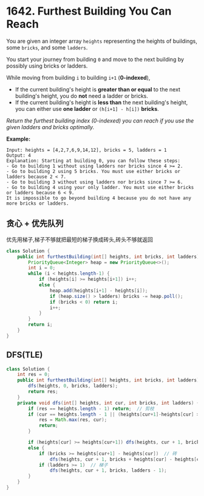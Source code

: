 # 1642. Furthest Building You Can Reach

You are given an integer array `heights` representing the heights of buildings, some `bricks`, and some `ladders`.

You start your journey from building `0` and move to the next building by possibly using bricks or ladders.

While moving from building `i` to building `i+1` (**0-indexed**),

- If the current building's height is **greater than or equal** to the next building's height, you do **not** need a ladder or bricks.
- If the current building's height is **less than** the next building's height, you can either use **one ladder** or `(h[i+1] - h[i])` **bricks**.

*Return the furthest building index (0-indexed) you can reach if you use the given ladders and bricks optimally.*

 

**Example:**

```
Input: heights = [4,2,7,6,9,14,12], bricks = 5, ladders = 1
Output: 4
Explanation: Starting at building 0, you can follow these steps:
- Go to building 1 without using ladders nor bricks since 4 >= 2.
- Go to building 2 using 5 bricks. You must use either bricks or ladders because 2 < 7.
- Go to building 3 without using ladders nor bricks since 7 >= 6.
- Go to building 4 using your only ladder. You must use either bricks or ladders because 6 < 9.
It is impossible to go beyond building 4 because you do not have any more bricks or ladders.
```

## 贪心 + 优先队列

优先用梯子,梯子不够就把最短的梯子换成砖头,砖头不够就返回

```java
class Solution {
    public int furthestBuilding(int[] heights, int bricks, int ladders) {
        PriorityQueue<Integer> heap = new PriorityQueue<>();
        int i = 0;
        while (i < heights.length-1) {
            if (heights[i] >= heights[i+1]) i++;
            else {
                heap.add(heights[i+1] - heights[i]);
                if (heap.size() > ladders) bricks -= heap.poll();
                if (bricks < 0) return i;
                i++;
            }
        }
        return i;
    }
}
```

## DFS(TLE)

```java
class Solution {
    int res = 0;
    public int furthestBuilding(int[] heights, int bricks, int ladders) {
        dfs(heights, 0, bricks, ladders);
        return res;
    }
    private void dfs(int[] heights, int cur, int bricks, int ladders) {
        if (res == heights.length - 1) return;  // 剪枝
        if (cur == heights.length - 1 || (heights[cur+1]-heights[cur] > bricks && ladders==0)) {
            res = Math.max(res, cur);
            return;
        }

        if (heights[cur] >= heights[cur+1]) dfs(heights, cur + 1, bricks, ladders);
        else {
            if (bricks >= heights[cur+1] - heights[cur])  // 砖
                dfs(heights, cur + 1, bricks + heights[cur] - heights[cur + 1], ladders);
            if (ladders >= 1)  // 梯子
                dfs(heights, cur + 1, bricks, ladders - 1);
        }
    }
}
```
